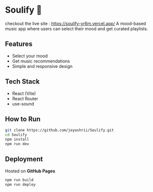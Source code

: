 # Soulify 🎵  
checkout the live site : https://soulify-yr6m.vercel.app/
A mood-based music app where users can select their mood and get curated playlists.  

## Features  
- Select your mood  
- Get music recommendations  
- Simple and responsive design  

## Tech Stack  
- React (Vite)  
- React Router  
- use-sound  

## How to Run  
```bash
git clone https://github.com/jeyashrii/Soulify.git
cd Soulify
npm install
npm run dev
```

## Deployment  
Hosted on **GitHub Pages**  
```bash
npm run build
npm run deploy
```
